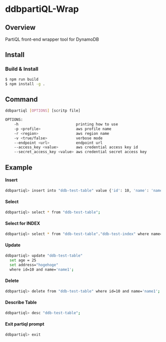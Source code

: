# ddbpartiQL-Wrap

## Overview

PartiQL front-end wrapper tool for DynamoDB

## Install

### Build & Install

```bash
$ npm run build
$ npm install -g .
```

## Command

```bash
ddbpartiql [OPTIONS] [scritp file]

OPTIONS:
    -h                          printing how to use 
    -p <profile>                aws profile name
    -r <region>                 aws region name
    -v <true/false>             verbose mode
    --endpoint <url>            endpoint url
    --access_key <value>        aws credential access key id
    --secret_access_key <value> aws credential secret access key
```

## Example

#### Insert

```bash
ddbpartiql> insert into "ddb-test-table" value {'id': 10, 'name': 'name1','age': 20};
```

#### Select

```bash
ddbpartiql> select * from "ddb-test-table";
```

#### Select for INDEX

```bash
ddbpartiql> select * from "ddb-test-table"."ddb-test-index" where name='name1';
```

#### Update

```bash
ddbpartiql> update "ddb-test-table"
  set age = 25 
  set address="hogehoge"
  where id=10 and name='name1';
```

#### Delete

```bash
ddbpartiql> delete from "ddb-test-table" where id=10 and name='name1';
```

#### Describe Table

```bash
ddbpartiql> desc "ddb-test-table";
```

#### Exit partiql prompt

```bash
ddbpartiql> exit
```